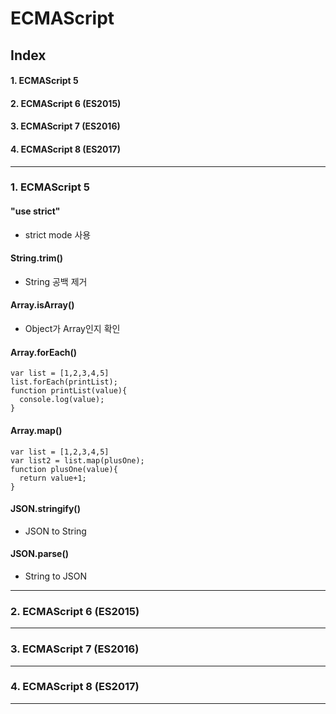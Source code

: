 
ECMAScript
=========

## Index

#### 1. ECMAScript 5
#### 2. ECMAScript 6 (ES2015)
#### 3. ECMAScript 7 (ES2016)
#### 4. ECMAScript 8 (ES2017)

***

### 1. ECMAScript 5

#### "use strict"
* strict mode 사용
#### String.trim()
* String 공백 제거
#### Array.isArray()
* Object가 Array인지 확인
#### Array.forEach()
```
var list = [1,2,3,4,5]
list.forEach(printList);
function printList(value){
  console.log(value);
}
```  
#### Array.map()
```
var list = [1,2,3,4,5]
var list2 = list.map(plusOne);
function plusOne(value){
  return value+1;
}
```
#### JSON.stringify()
* JSON to String
#### JSON.parse()
* String to JSON
***

### 2. ECMAScript 6 (ES2015)

***

### 3. ECMAScript 7 (ES2016)

***

### 4. ECMAScript 8 (ES2017)

***

